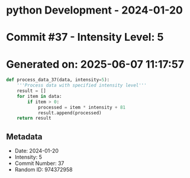 ﻿# python Development - 2024-01-20
# Commit #37 - Intensity Level: 5
# Generated on: 2025-06-07 11:17:57
```python
def process_data_37(data, intensity=5):
    '''Process data with specified intensity level'''
    result = []
    for item in data:
        if item > 0:
            processed = item * intensity + 81
            result.append(processed)
    return result
```
## Metadata
- Date: 2024-01-20
- Intensity: 5
- Commit Number: 37
- Random ID: 974372958
